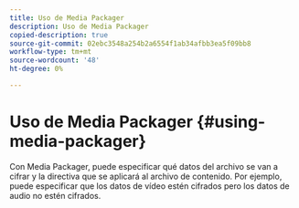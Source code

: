 ```yaml
---
title: Uso de Media Packager
description: Uso de Media Packager
copied-description: true
source-git-commit: 02ebc3548a254b2a6554f1ab34afbb3ea5f09bb8
workflow-type: tm+mt
source-wordcount: '48'
ht-degree: 0%

---
```


# Uso de Media Packager {#using-media-packager}

Con Media Packager, puede especificar qué datos del archivo se van a cifrar y la directiva que se aplicará al archivo de contenido. Por ejemplo, puede especificar que los datos de vídeo estén cifrados pero los datos de audio no estén cifrados.
